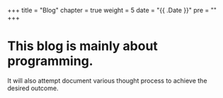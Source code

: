 +++
title = "Blog"
chapter = true
weight = 5
date = "{{ .Date }}"
pre = "<b></b>"
+++

# This blog is mainly about programming.

It will also attempt document various thought process to achieve the desired outcome.